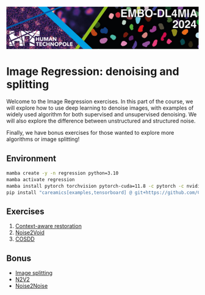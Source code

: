 ![Banner](https://raw.githubusercontent.com/dl4mia/.github/2024/img/DL4MIA_banner_2024.png)


# Image Regression: denoising and splitting


Welcome to the Image Regression exercises. In this part of the course, we will explore
how to use deep learning to denoise images, with examples of widely used algorithm for
both supervised and unsupervised denoising. We will also explore the difference
between unstructured and structured noise.

Finally, we have bonus exercises for those wanted to explore more algorithms or
image splitting!


## Environment

```bash
mamba create -y -n regression python=3.10
mamba activate regression
mamba install pytorch torchvision pytorch-cuda=11.8 -c pytorch -c nvidia
pip install "careamics[examples,tensorboard] @ git+https://github.com/CAREamics/careamics.git@dl4mia"
```


## Exercises

1. [Context-aware restoration]()
2. [Noise2Void](Noise2Void/n2v.ipynb)
3. [COSDD](COSDD/README.md)


## Bonus

- [Image splitting](bonus_denoisplit/bonus_denoisplit.ipynb)
- [N2V2]()
- [Noise2Noise]()


